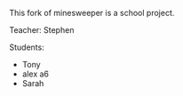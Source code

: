 This fork of minesweeper is a school project.

Teacher: Stephen

Students:
- Tony
- alex a6
- Sarah

